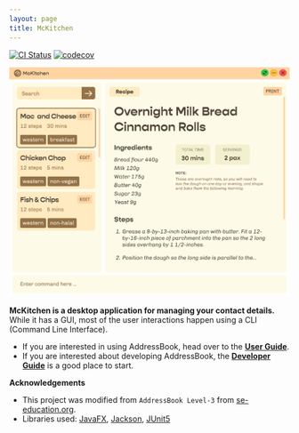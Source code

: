 ```yaml
---
layout: page
title: McKitchen
---
```


[![CI Status](https://github.com/AY2122S2-CS2103T-T17-2/tp/workflows/Java%20CI/badge.svg)](https://github.com/AY2122S2-CS2103T-T17-2/tp/actions)
[![codecov](https://codecov.io/gh/AY2122S2-CS2103T-T17-2/tp/branch/master/graph/badge.svg?token=XLO3ZFY12V)](https://codecov.io/gh/AY2122S2-CS2103T-T17-2/tp)

![Ui](images/Ui.png)

**McKitchen is a desktop application for managing your contact details.** While it has a GUI, most of the user interactions happen using a CLI (Command Line Interface).

* If you are interested in using AddressBook, head over to the [**User Guide**](UserGuide.html#quick-start).
* If you are interested about developing AddressBook, the [**Developer Guide**](DeveloperGuide.html) is a good place to start.


**Acknowledgements**
* This project was modified from `AddressBook Level-3` from [se-education.org](https://se-education.org/).
* Libraries used: [JavaFX](https://openjfx.io/), [Jackson](https://github.com/FasterXML/jackson), [JUnit5](https://github.com/junit-team/junit5)
